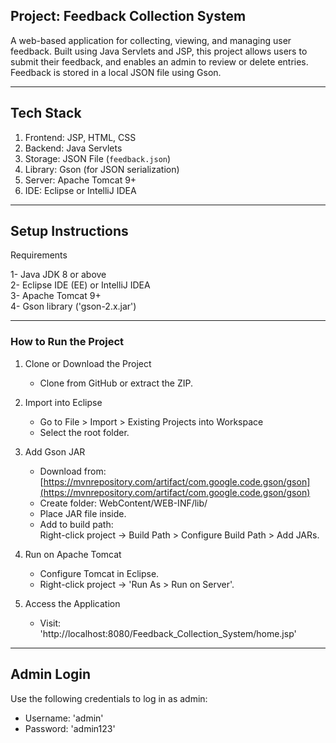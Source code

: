 ##   Project: Feedback Collection System

A web-based application for collecting, viewing, and managing user feedback. Built using Java Servlets and JSP, this project allows users to submit their feedback, and enables an admin to review or delete entries. Feedback is stored in a local JSON file using Gson.

--------------------------------------------

##  Tech Stack

1. Frontend: JSP, HTML, CSS
2. Backend: Java Servlets
3. Storage: JSON File (`feedback.json`)
4. Library: Gson (for JSON serialization)
5. Server: Apache Tomcat 9+
6. IDE: Eclipse or IntelliJ IDEA

--------------------------------------------

## Setup Instructions

Requirements

1- Java JDK 8 or above  
2- Eclipse IDE (EE) or IntelliJ IDEA  
3- Apache Tomcat 9+  
4- Gson library ('gson-2.x.jar')

--------------------------------------------

###  How to Run the Project

1. Clone or Download the Project
   - Clone from GitHub or extract the ZIP.

2. Import into Eclipse
   - Go to File > Import > Existing Projects into Workspace
   - Select the root folder.

3. Add Gson JAR
   - Download from: [https://mvnrepository.com/artifact/com.google.code.gson/gson](https://mvnrepository.com/artifact/com.google.code.gson/gson)
   - Create folder: WebContent/WEB-INF/lib/
   - Place JAR file inside.
   - Add to build path:  
     Right-click project → Build Path > Configure Build Path > Add JARs.

4. Run on Apache Tomcat
   - Configure Tomcat in Eclipse.
   - Right-click project → 'Run As > Run on Server'.

5. Access the Application
   - Visit:  
     'http://localhost:8080/Feedback_Collection_System/home.jsp'

----------------------------------------

##  Admin Login

Use the following credentials to log in as admin:

- Username: 'admin'  
- Password: 'admin123'


